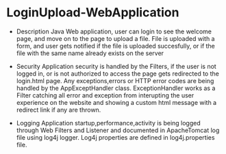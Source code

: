 # LoginUpload-WebApplication

* Description 
Java Web application, user can login to see the welcome page, and move on to the page to upload a file. 
File is uploaded with a form, and user gets notified if the file is uploaded succesfully, or if the file with the same name already exists on the server

* Security 
Application security is handled by the Filters, if the user is not logged in, or is not authorized to access the page gets redirected to the login.html page.
Any exceptions,errors or HTTP error codes are being handled by the AppExceptHandler class. ExceptionHandler works as a Filter catching all error and exception from interupting the
user experience on the website and showing a custom html message with a redirect link if any are thrown.
* Logging
Application startup,performance,activity is being logged through Web Filters and Listener and documented in ApacheTomcat log file using log4j logger. 
Log4j properties are defined in log4j.properties file.




